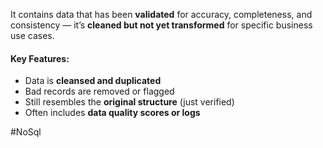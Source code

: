 It contains data that has been **validated** for accuracy, completeness, and consistency — it’s **cleaned but not yet transformed** for specific business use cases.
#### Key Features:

- Data is **cleansed and duplicated**
- Bad records are removed or flagged
- Still resembles the **original structure** (just verified)
- Often includes **data quality scores or logs**

#NoSql